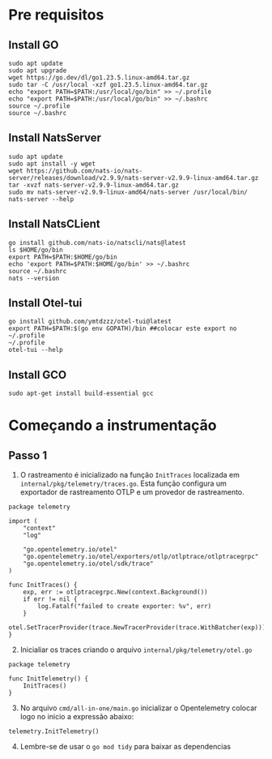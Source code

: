 # Pre requisitos

## Install GO
```
sudo apt update
sudo apt upgrade
wget https://go.dev/dl/go1.23.5.linux-amd64.tar.gz
sudo tar -C /usr/local -xzf go1.23.5.linux-amd64.tar.gz
echo "export PATH=$PATH:/usr/local/go/bin" >> ~/.profile
echo "export PATH=$PATH:/usr/local/go/bin" >> ~/.bashrc
source ~/.profile
source ~/.bashrc
```

## Install NatsServer
```
sudo apt update
sudo apt install -y wget
wget https://github.com/nats-io/nats-server/releases/download/v2.9.9/nats-server-v2.9.9-linux-amd64.tar.gz
tar -xvzf nats-server-v2.9.9-linux-amd64.tar.gz
sudo mv nats-server-v2.9.9-linux-amd64/nats-server /usr/local/bin/
nats-server --help 
```

## Install NatsCLient
```
go install github.com/nats-io/natscli/nats@latest
ls $HOME/go/bin
export PATH=$PATH:$HOME/go/bin
echo 'export PATH=$PATH:$HOME/go/bin' >> ~/.bashrc
source ~/.bashrc
nats --version
```

## Install Otel-tui
```
go install github.com/ymtdzzz/otel-tui@latest
export PATH=$PATH:$(go env GOPATH)/bin ##colocar este export no ~/.profile
~/.profile
otel-tui --help
```

## Install GCO
```
sudo apt-get install build-essential gcc
```

# Começando a instrumentação 

## Passo 1
1. O rastreamento é inicializado na função `InitTraces` localizada em `internal/pkg/telemetry/traces.go`. Esta função configura um exportador de rastreamento OTLP e um provedor de rastreamento.

```
package telemetry

import (
	"context"
	"log"
	
	"go.opentelemetry.io/otel"
	"go.opentelemetry.io/otel/exporters/otlp/otlptrace/otlptracegrpc"
	"go.opentelemetry.io/otel/sdk/trace"
)

func InitTraces() {
	exp, err := otlptracegrpc.New(context.Background())
	if err != nil {
		log.Fatalf("failed to create exporter: %v", err)
	}
	otel.SetTracerProvider(trace.NewTracerProvider(trace.WithBatcher(exp)))
}
```

2. Inicialiar os traces criando o arquivo `internal/pkg/telemetry/otel.go`

```
package telemetry

func InitTelemetry() {
	InitTraces()
}
```

3. No arquivo `cmd/all-in-one/main.go` inicializar o Opentelemetry colocar logo no inicio a expressão abaixo:
```
telemetry.InitTelemetry()
```

4. Lembre-se de usar o `go mod tidy` para baixar as dependencias